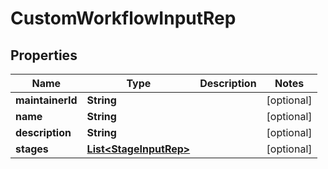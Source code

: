 

# CustomWorkflowInputRep


## Properties

Name | Type | Description | Notes
------------ | ------------- | ------------- | -------------
**maintainerId** | **String** |  |  [optional]
**name** | **String** |  |  [optional]
**description** | **String** |  |  [optional]
**stages** | [**List&lt;StageInputRep&gt;**](StageInputRep.md) |  |  [optional]



